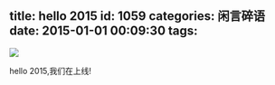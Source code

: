 title: hello 2015
id: 1059
categories: 闲言碎语
date: 2015-01-01 00:09:30
tags:
---

![](http://coderzhaopeng-wordpress.stor.sinaapp.com/uploads/2014/12/2015.jpg)

hello 2015,我们在上线!
